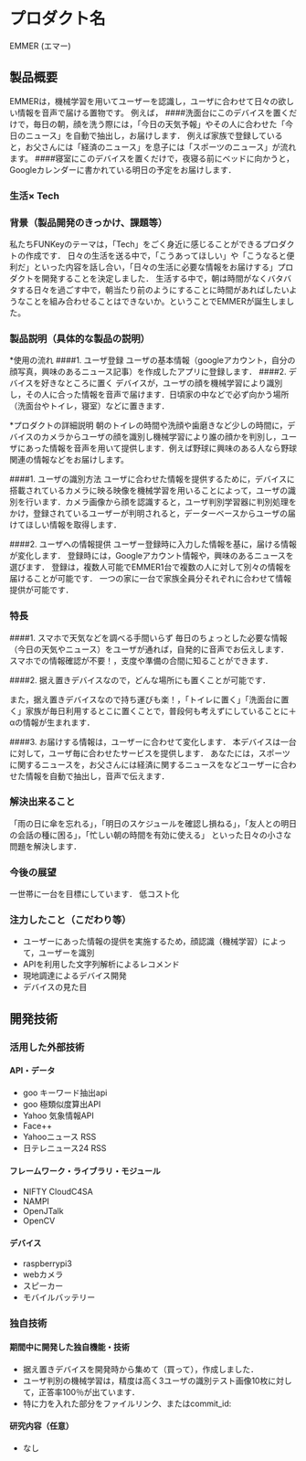 # プロダクト名
EMMER (エマー)
## 製品概要
EMMERは，機械学習を用いてユーザーを認識し，ユーザに合わせて日々の欲しい情報を音声で届ける置物です。
例えば，
####洗面台にこのデバイスを置くだけで，毎日の朝，顔を洗う際には，「今日の天気予報」やその人に合わせた「今日のニュース」を自動で抽出し，お届けします．
例えば家族で登録していると，お父さんには「経済のニュース」を息子には「スポーツのニュース」が流れます。
####寝室にこのデバイスを置くだけで，夜寝る前にベッドに向かうと，Googleカレンダーに書かれている明日の予定をお届けします．
### 生活× Tech

### 背景（製品開発のきっかけ、課題等）
私たちFUNKeyのテーマは，「Tech」をごく身近に感じることができるプロダクトの作成です．
日々の生活を送る中で，「こうあってほしい」や「こうなると便利だ」といった内容を話し合い，「日々の生活に必要な情報をお届けする」プロダクトを開発することを決定しました．
生活する中で，朝は時間がなくバタバタする日々を過ごす中で，朝当たり前のようにすることに時間があればしたいようなことを組み合わせることはできないか。ということでEMMERが誕生しました。
　
### 製品説明（具体的な製品の説明）

*使用の流れ
####1. ユーザ登録
ユーザの基本情報（googleアカウント，自分の顔写真，興味のあるニュース記事）を作成したアプリに登録します．
####2. デバイスを好きなところに置く
デバイスが，ユーザの顔を機械学習により識別し，その人に合った情報を音声で届けます．日頃家の中などで必ず向かう場所（洗面台やトイレ，寝室）などに置きます．

*プロダクトの詳細説明
朝のトイレの時間や洗顔や歯磨きなど少しの時間に，デバイスのカメラからユーザの顔を識別し機械学習により誰の顔かを判別し，ユーザにあった情報を音声を用いて提供します．例えば野球に興味のある人なら野球関連の情報などをお届けします。

####1. ユーザの識別方法
ユーザに合わせた情報を提供するために，デバイスに搭載されているカメラに映る映像を機械学習を用いることによって，ユーザの識別を行います．カメラ画像から顔を認識すると，ユーザ判別学習器に判別処理をかけ，登録されているユーザーが判明されると，データーベースからユーザの届けてほしい情報を取得します．

####2. ユーザへの情報提供
ユーザー登録時に入力した情報を基に，届ける情報が変化します．
登録時には，Googleアカウント情報や，興味のあるニュースを選びます．
登録は，複数人可能でEMMER1台で複数の人に対して別々の情報を届けることが可能です．
一つの家に一台で家族全員分それぞれに合わせて情報提供が可能です．

### 特長

####1. スマホで天気などを調べる手間いらず
毎日のちょっとした必要な情報（今日の天気やニュース）をユーザが通れば，自発的に音声でお伝えします．
スマホでの情報確認が不要！，支度や準備の合間に知ることができます．

####2. 据え置きデバイスなので，どんな場所にも置くことが可能です．

また，据え置きデバイスなので持ち運びも楽！，「トイレに置く」「洗面台に置く」家族が毎日利用するとこに置くことで，普段何も考えずにしていることに＋αの情報が生まれます．

####3. お届けする情報は，ユーザーに合わせて変化します．
本デバイスは一台に対して，ユーザ毎に合わせたサービスを提供します．
あなたには，スポーツに関するニュースを，お父さんには経済に関するニュースをなどユーザーに合わせた情報を自動で抽出し，音声で伝えます．

### 解決出来ること
「雨の日に傘を忘れる」，「明日のスケジュールを確認し損ねる」，「友人との明日の会話の種に困る」，「忙しい朝の時間を有効に使える」
といった日々の小さな問題を解決します．

### 今後の展望
一世帯に一台を目標にしています．
低コスト化

### 注力したこと（こだわり等）
* ユーザーにあった情報の提供を実施するため，顔認識（機械学習）によって，ユーザーを識別
* APIを利用した文字列解析によるレコメンド
* 現地調達によるデバイス開発
* デバイスの見た目

## 開発技術
### 活用した外部技術
#### API・データ
* goo キーワード抽出api
* goo 極類似度算出API
* Yahoo 気象情報API
* Face++
* Yahooニュース RSS
* 日テレニュース24 RSS

#### フレームワーク・ライブラリ・モジュール
* NIFTY CloudC4SA
* NAMPI
* OpenJTalk
* OpenCV

#### デバイス
* raspberrypi3
* webカメラ
* スピーカー
* モバイルバッテリー

### 独自技術
#### 期間中に開発した独自機能・技術
* 据え置きデバイスを開発時から集めて（買って），作成しました．
* ユーザ判別の機械学習は，精度は高く3ユーザの識別テスト画像10枚に対して，正答率100％が出ています．
* 特に力を入れた部分をファイルリンク、またはcommit_id: 

#### 研究内容（任意）
* なし
